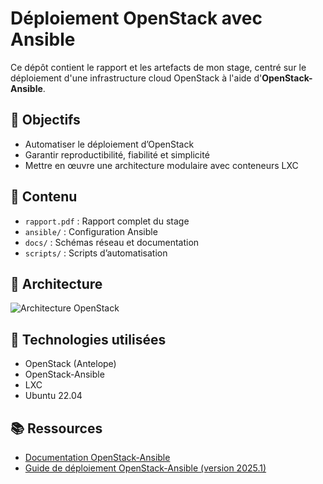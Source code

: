 # Déploiement OpenStack avec Ansible

Ce dépôt contient le rapport et les artefacts de mon stage, centré sur le déploiement d'une infrastructure cloud OpenStack à l'aide d'**OpenStack-Ansible**.

## 🎯 Objectifs
- Automatiser le déploiement d’OpenStack
- Garantir reproductibilité, fiabilité et simplicité
- Mettre en œuvre une architecture modulaire avec conteneurs LXC

## 📂 Contenu
- `rapport.pdf` : Rapport complet du stage
- `ansible/` : Configuration Ansible
- `docs/` : Schémas réseau et documentation
- `scripts/` : Scripts d’automatisation

## 🧩 Architecture
![Architecture OpenStack](docs/architecture.png)

## 🔧 Technologies utilisées
- OpenStack (Antelope)
- OpenStack-Ansible
- LXC
- Ubuntu 22.04

## 📚 Ressources
- [Documentation OpenStack-Ansible](https://docs.openstack.org/openstack-ansible/latest/)
- [Guide de déploiement OpenStack-Ansible (version 2025.1)](https://docs.openstack.org/project-deploy-guide/openstack-ansible/2025.1/overview.html)
